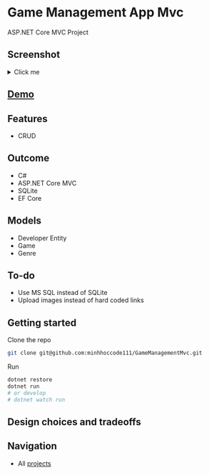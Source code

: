 # Game Management App Mvc

ASP.NET Core MVC Project

## Screenshot

<details>
    <summary>Click me</summary>
</details>

## [Demo](https://github.com/minhhoccode111)

## Features

- CRUD

## Outcome

- C#
- ASP.NET Core MVC
- SQLite
- EF Core

## Models

- Developer Entity
- Game
- Genre

## To-do

- Use MS SQL instead of SQLite
- Upload images instead of hard coded links

## Getting started

Clone the repo

```bash
git clone git@github.com:minhhoccode111/GameManagementMvc.git
```

Run

```bash
dotnet restore
dotnet run
# or develop
# dotnet watch run
```

## Design choices and tradeoffs

## Navigation

- All [projects](https://github.com/minhhoccode111)
